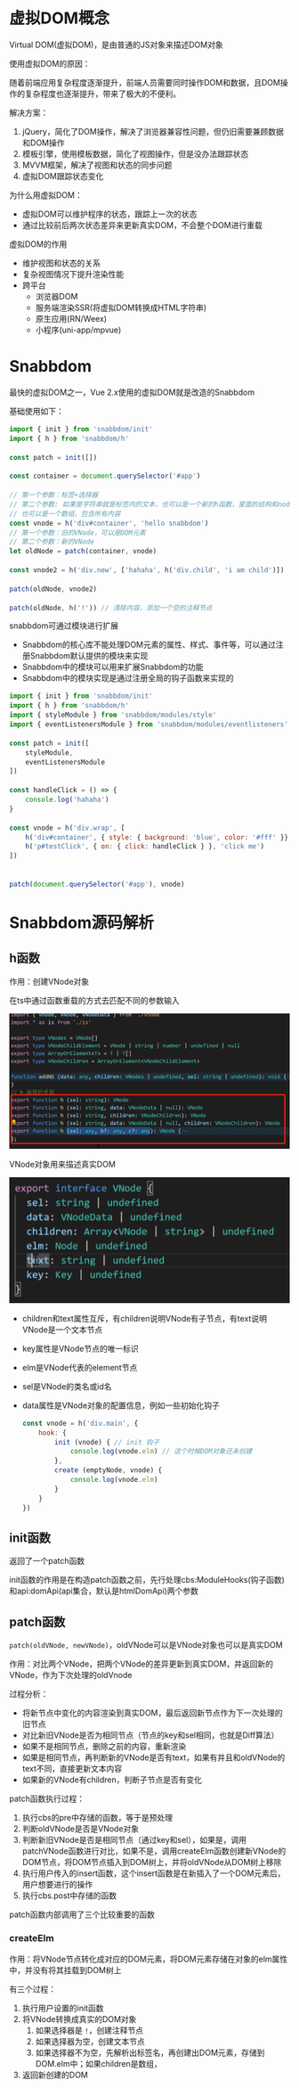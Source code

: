 # 虚拟DOM概念

Virtual DOM(虚拟DOM)，是由普通的JS对象来描述DOM对象

使用虚拟DOM的原因：

随着前端应用复杂程度逐渐提升，前端人员需要同时操作DOM和数据，且DOM操作的复杂程度也逐渐提升，带来了极大的不便利。

解决方案：

1. jQuery，简化了DOM操作，解决了浏览器兼容性问题，但仍旧需要兼顾数据和DOM操作
2. 模板引擎，使用模板数据，简化了视图操作，但是没办法跟踪状态
3. MVVM框架，解决了视图和状态的同步问题
4. 虚拟DOM跟踪状态变化

为什么用虚拟DOM：

- 虚拟DOM可以维护程序的状态，跟踪上一次的状态
- 通过比较前后两次状态差异来更新真实DOM，不会整个DOM进行重载

虚拟DOM的作用

- 维护视图和状态的关系
- 复杂视图情况下提升渲染性能
- 跨平台
  - 浏览器DOM
  - 服务端渲染SSR(将虚拟DOM转换成HTML字符串)
  - 原生应用(RN/Weex)
  - 小程序(uni-app/mpvue)

# Snabbdom

最快的虚拟DOM之一，Vue 2.x使用的虚拟DOM就是改造的Snabbdom

基础使用如下：

```js
import { init } from 'snabbdom/init'
import { h } from 'snabbdom/h'

const patch = init([])

const container = document.querySelector('#app')

// 第一个参数：标签+选择器
// 第二个参数: 如果是字符串就是标签内的文本，也可以是一个新的h函数，里面的结构和node整体类似
// 也可以是一个数组，包含所有内容
const vnode = h('div#container', 'hello snabbdom')
// 第一个参数：旧的VNode，可以是DOM元素
// 第二个参数：新的VNode
let oldNode = patch(container, vnode)

const vnode2 = h('div.new', ['hahaha', h('div.child', 'i am child')])

patch(oldNode, vnode2)

patch(oldNode, h('!')) // 清除内容，添加一个空的注释节点
```

snabbdom可通过模块进行扩展

- Snabbdom的核心库不能处理DOM元素的属性、样式、事件等，可以通过注册Snabbdom默认提供的模块来实现
- Snabbdom中的模块可以用来扩展Snabbdom的功能
- Snabbdom中的模块实现是通过注册全局的钩子函数来实现的

```js
import { init } from 'snabbdom/init'
import { h } from 'snabbdom/h'
import { styleModule } from 'snabbdom/modules/style'
import { eventListenersModule } from 'snabbdom/modules/eventlisteners'

const patch = init([
    styleModule,
    eventListenersModule
])

const handleClick = () => {
    console.log('hahaha')
}

const vnode = h('div.wrap', [
    h('div#container', { style: { background: 'blue', color: '#fff' }}, 'I am style modules'),
    h('p#testClick', { on: { click: handleClick } }, 'click me')
])


patch(document.querySelector('#app'), vnode)
```

# Snabbdom源码解析

## h函数

作用：创建VNode对象

在ts中通过函数重载的方式去匹配不同的参数输入

![image-20210108145042802](.\images\image-20210108145042802.png)

VNode对象用来描述真实DOM

![image-20210108145814748](.\images\image-20210108145814748.png)

- children和text属性互斥，有children说明VNode有子节点，有text说明VNode是一个文本节点

- key属性是VNode节点的唯一标识

- elm是VNode代表的element节点

- sel是VNode的类名或id名

- data属性是VNode对象的配置信息，例如一些初始化钩子

  ```js
  const vnode = h('div.main', {
      hook: {
          init (vnode) { // init 钩子
              console.log(vnode.elm) // 这个时候DOM对象还未创建
          },
          create (emptyNode, vnode) {
              console.log(vnode.elm)
          }
      }
  })
  ```

  

## init函数

返回了一个patch函数

init函数的作用是在构造patch函数之前，先行处理cbs:ModuleHooks(钩子函数)和api:domApi(api集合，默认是htmlDomApi)两个参数

## patch函数

`patch(oldVNode, newVNode)`，oldVNode可以是VNode对象也可以是真实DOM

作用：对比两个VNode，把两个VNode的差异更新到真实DOM，并返回新的VNode，作为下次处理的oldVnode



过程分析：

- 将新节点中变化的内容渲染到真实DOM，最后返回新节点作为下一次处理的旧节点
- 对比新旧VNode是否为相同节点（节点的key和sel相同，也就是Diff算法）
- 如果不是相同节点，删除之前的内容，重新渲染
- 如果是相同节点，再判断新的VNode是否有text，如果有并且和oldVNode的text不同，直接更新文本内容
- 如果新的VNode有children，判断子节点是否有变化

patch函数执行过程：

1. 执行cbs的pre中存储的函数，等于是预处理
2. 判断oldVNode是否是VNode对象
3. 判断新旧VNode是否是相同节点（通过key和sel），如果是，调用patchVNode函数进行对比，如果不是，调用createElm函数创建新VNode的DOM节点，将DOM节点插入到DOM树上，并将oldVNode从DOM树上移除
4. 执行用户传入的insert函数，这个insert函数是在新插入了一个DOM元素后，用户想要进行的操作
5. 执行cbs.post中存储的函数

patch函数内部调用了三个比较重要的函数

### createElm

作用：将VNode节点转化成对应的DOM元素，将DOM元素存储在对象的elm属性中，并没有将其挂载到DOM树上

有三个过程：

1. 执行用户设置的init函数
2. 将VNode转换成真实的DOM对象
   1. 如果选择器是 `!`，创建注释节点
   2. 如果选择器为空，创建文本节点
   3. 如果选择器不为空，先解析出标签名，再创建出DOM元素，存储到DOM.elm中；如果children是数组，
3. 返回新创建的DOM

